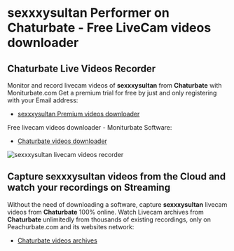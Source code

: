 # sexxxysultan Performer on Chaturbate - Free LiveCam videos downloader

## Chaturbate Live Videos Recorder

Monitor and record livecam videos of **sexxxysultan** from **Chaturbate** with Moniturbate.com
Get a premium trial for free by just and only registering with your Email address:
* [sexxxysultan Premium videos downloader](https://moniturbate.com/request-demo-licence-key.html)

Free livecam videos downloader - Moniturbate Software:
* [Chaturbate videos downloader](https://moniturbate.com/moniturbate-download-software.html)

![sexxxysultan livecam videos recorder](https://peachurnet.com/templates/moniturbate-software.png)


## Capture sexxxysultan videos from the Cloud and watch your recordings on Streaming

Without the need of downloading a software, capture **sexxxysultan** livecam videos from **Chaturbate** 100% online.
Watch Livecam archives from **Chaturbate** unlimitedly from thousands of existing recordings, only on Peachurbate.com and its websites network:
* [Chaturbate videos archives](https://peachurnet.com/)